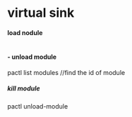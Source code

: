 # virtual sink

#### load nodule

```pactl load-module module-null-sink sink_name=VirtualSink sink_properties=device.description="Virtual Audio Sink" media.class=Audio/Sink channel_map=front-left,front-right

```

#### - unload module

pactl list modules //find the id of module

##### kill module

pactl unload-module <module-id>
